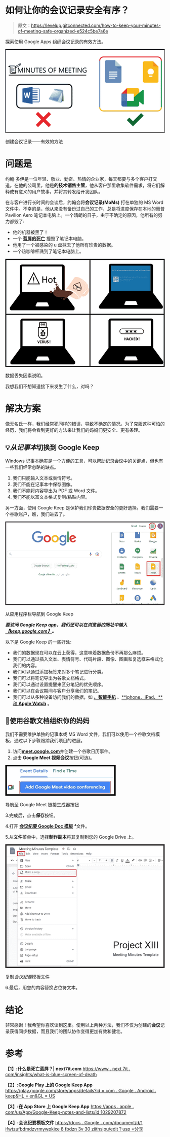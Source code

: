 # 如何让你的会议记录安全有序？

> 原文：<https://levelup.gitconnected.com/how-to-keep-your-minutes-of-meeting-safe-organized-e524c5be7a6e>

探索使用 Google Apps 组织会议记录的有效方法。

![](img/f1df7d1d57c50aef16f486dd356ff1e8.png)

创建会议记录——有效的方法

# 问题是

约翰·多伊是一位年轻、敬业、勤奋、热情的企业家，每天都要与多个客户打交道。在他的公司里，他是**的技术销售主管**，他从客户那里收集软件需求，将它们解释成有意义的用户故事，并将其转发给开发团队。

在与客户进行长时间的会谈后，约翰会将**会议记录(MoMs)** 打在单独的 MS Word 文件中。不幸的是，他从来没有备份过自己的工作，总是将进度保存在本地的惠普 Pavilion Aero 笔记本电脑上。一个晴朗的日子，由于不确定的原因，他所有的努力都毁了:

*   他的机器被黑了！
*   一个 [**蓝屏的死亡**](https://www.next7it.com/insights/what-is-blue-screen-of-death/#:~:text=A%20blue%20screen%20of%20death%2C%20or%20BSOD%20for%20short%2C%20is,a%20computer%20has%20%E2%80%9Cdied%E2%80%9D.) 撞毁了笔记本电脑。
*   他用了一个被感染的 u 盘抹去了他所有珍贵的数据。
*   一个热咖啡杯溅到了笔记本电脑上。

![](img/95459c14ce667bea3d9cd6094166fda6.png)

数据丢失因素说明。

我想我们不想知道接下来发生了什么，对吗？

# 解决方案

像无名氏一样，我们经常犯同样的错误，导致不确定的情况。为了克服这种可怕的经历，我们将会看到更好的方法来让我们的妈妈们更安全、更有条理。

## 💡*从记事本*切换到 Google Keep

Windows 记事本确实是一个方便的工具，可以帮助记录会议中的关键点，但也有一些我们经常忽略的缺点。

1.  我们只能输入文本或表情符号。
2.  我们不能在记事本中保存图像。
3.  我们不能将内容导出为 PDF 或 Word 文件。
4.  我们不能以富文本格式复制/粘贴内容。

另一方面，使用 Google Keep 是保护我们珍贵数据安全的更好选择。我们需要一个谷歌账户，瞧，我们进去了。

![](img/559319d4c7b8294a03627f4590fec85d.png)

从应用程序栏导航到 Google Keep

***要访问 Google Keep app，我们还可以在浏览器的网址中输入***[***【keep.google.com】***](http://keep.google.com/)***。***

以下是 Google Keep 的一些好处:

*   我们的数据现在可以在云上获得，这意味着数据备份不再那么麻烦。
*   我们可以通过插入文本、表情符号、代码片段、图像、图画和复选框来格式化我们的内容。
*   我们可以通过添加标签来对多个笔记进行分类。
*   我们可以将笔记导出为谷歌文档格式。
*   我们可以通过设置提醒来区分笔记的优先顺序。
*   我们可以在会议期间与客户分享我们的笔记。
*   我们可以从多种设备访问我们的数据，如 [**、智能手机**](https://play.google.com/store/apps/details?id=com.google.android.keep&hl=en&gl=US) 、[**iphone、iPad、**和 **Apple Watch**](https://apps.apple.com/us/app/google-keep-notes-and-lists/id1029207872) 。

## 📃使用谷歌文档组织你的妈妈

我们不需要维护单独的记事本或 MS Word 文件，我们可以使用一个谷歌文档模板，通过以下步骤跟踪我们项目的进展。

1.  访问[**meet.google.com**](https://meet.google.com/)并创建一个谷歌日历事件。
2.  点击 **Google Meet 视频会议**按钮(可选)。

![](img/afc75596ec18102e350b21f8d16c1199.png)

导航至 Google Meet 链接生成器按钮

3.完成后，点击**保存**按钮。

4.打开 [**会议纪要 Google Doc 模板**](https://docs.google.com/document/d/1iHfWTzUfbdMDZvrmyWPKIxe8FbDZn3v3I0ziithSIpU/edit?usp=sharing) ⁴文件。

5.从**文件**菜单中，选择**制作副本**将其复制到您的 Google Drive 上。

![](img/29d4226e01a42b14a237347c2edc3f48.png)

复制*会议纪要*模板文件

6.最后，用您的内容替换占位符文本。

# 结论

非常感谢！我希望你喜欢读到这里。使用以上两种方法，我们不仅为创建的**会议**记录获得同步数据，而且我们的团队协作变得更加有效和健壮。

# 参考

**【1】:什么是死亡蓝屏？| next7it.com** [https://www . next 7it . com/insights/what-is-blue-screen-of-death](https://www.next7it.com/insights/what-is-blue-screen-of-death/#:~:text=A%20blue%20screen%20of%20death%2C%20or%20BSOD%20for%20short%2C%20is,a%20computer%20has%20%E2%80%9Cdied%E2%80%9D.)

**【2】:Google Play 上的 Google Keep App**
[https://play.google.com/store/apps/details?id = com . Google . Android . keep&HL = en&GL = US](https://play.google.com/store/apps/details?id=com.google.android.keep&hl=en&gl=US)

**【3】:在 App Store 上 Google Keep App**
[https://apps . apple . com/us/App/Google-Keep-notes-and-lists/id 1029207872](https://apps.apple.com/us/app/google-keep-notes-and-lists/id1029207872)

**【4】:会议纪要模板文件** [https://docs . Google . com/document/d/1 ifwtzufbdmdzvrmywpkixe 8 fbdzn 3v 30 ziithsipu/edit？usp =分享](https://docs.google.com/document/d/1iHfWTzUfbdMDZvrmyWPKIxe8FbDZn3v3I0ziithSIpU/edit?usp=sharing)